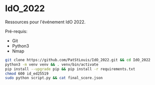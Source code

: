 # IdO_2022

Ressources pour l'événement IdO 2022.

Pré-requis:

- Git
- Python3
- Nmap

```bash
git clone https://github.com/PatStLouis/IdO_2022.git && cd IdO_2022
python3 -m venv venv && . venv/bin/activate
pip install --upgrade pip && pip install -r requirements.txt
chmod 600 id_ed25519
sudo python script.py && cat final_score.json
```